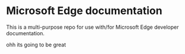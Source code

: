 # Microsoft Edge documentation

This is a multi-purpose repo for use with/for Microsoft Edge developer documentation.

ohh its going to be great

